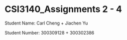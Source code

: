 # CSI3140_Assignments 2 - 4


Student Name: Carl Cheng + Jiachen Yu

Student Number: 300309128 + 300302386
